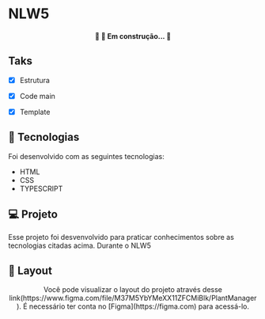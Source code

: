# NLW5

<h4 align="center"> 
	🚧 🚀 Em construção...  🚧
</h4>



## Taks
- [x] Estrutura
- [x] Code main
- [x] Template


## 🚀 Tecnologias

Foi desenvolvido com as seguintes tecnologias:

- HTML
- CSS
- TYPESCRIPT

## 💻 Projeto
 Esse projeto foi desvenvolvido para praticar conhecimentos sobre as tecnologias citadas acima. Durante o NLW5

## 🔖 Layout
<p align="center">
Você pode visualizar o layout do projeto através desse link(https://www.figma.com/file/M37M5YbYMeXX11ZFCMiBlk/PlantManager). É necessário ter conta no [Figma](https://figma.com) para acessá-lo.
</p>


